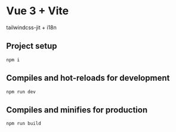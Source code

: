 # Vue 3 + Vite

tailwindcss-jit + i18n

## Project setup
```
npm i
```

## Compiles and hot-reloads for development
```
npm run dev
```

## Compiles and minifies for production
```
npm run build
```
